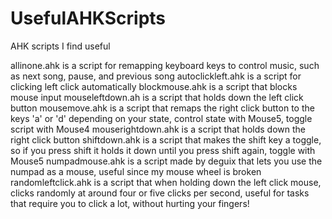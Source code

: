 # UsefulAHKScripts
AHK scripts I find useful

allinone.ahk is a script for remapping keyboard keys to control music, such as next song, pause, and previous song
autoclickleft.ahk is a script for clicking left click automatically
blockmouse.ahk is a script that blocks mouse input
mouseleftdown.ah is a script that holds down the left click button
mousemove.ahk is a script that remaps the right click button to the keys 'a' or 'd' depending on your state, control state with Mouse5, toggle script with Mouse4
mouserightdown.ahk is a script that holds down the right click button
shiftdown.ahk is a script that makes the shift key a toggle, so if you press shift it holds it down until you press shift again, toggle with Mouse5
numpadmouse.ahk is a script made by deguix that lets you use the numpad as a mouse, useful since my mouse wheel is broken
randomleftclick.ahk is a script that when holding down the left click mouse, clicks randomly at around four or five clicks per second, useful for tasks that require you to click a lot, without hurting your fingers!
